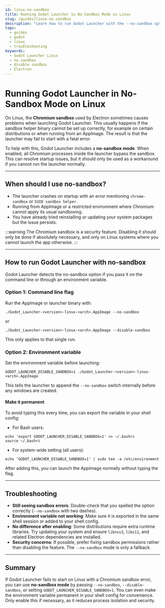 ```yaml
---
id: linux-no-sandbox
title: Running Godot Launcher in No-Sandbox Mode on Linux
slug: /guides/linux-no-sandbox
description: "Learn how to run Godot Launcher with the --no-sandbox option on Linux if you encounter Chromium sandbox errors."
tags:
  - guides
  - godot
  - linux
  - troubleshooting
keywords:
  - Godot Launcher Linux
  - no-sandbox
  - disable sandbox
  - Electron
---
```


# Running Godot Launcher in No-Sandbox Mode on Linux

On Linux, the **Chromium sandbox** used by Electron sometimes causes problems when launching Godot Launcher. This usually happens if the sandbox helper binary cannot be set up correctly, for example on certain distributions or when running from an AppImage. The result is that the launcher may fail to start with a fatal error.

To help with this, Godot Launcher includes a **no-sandbox mode**. When enabled, all Chromium processes inside the launcher bypass the sandbox. This can resolve startup issues, but it should only be used as a workaround if you cannot run the launcher normally.

---

## When should I use no-sandbox?

- The launcher crashes on startup with an error mentioning `chrome-sandbox` or `SUID sandbox helper`.
- Running from AppImage or a restricted environment where Chromium cannot apply its usual sandboxing.
- You have already tried reinstalling or updating your system packages but the issue persists.

:::warning
The Chromium sandbox is a security feature. Disabling it should only be done if absolutely necessary, and only on Linux systems where you cannot launch the app otherwise.
:::

---

## How to run Godot Launcher with no-sandbox

Godot Launcher detects the no-sandbox option if you pass it on the command line or through an environment variable.

### Option 1: Command line flag

Run the AppImage or launcher binary with:

```
./Godot_Launcher-<version>-linux-<arch>.AppImage --no-sandbox
```

or

```
./Godot_Launcher-<version>-linux-<arch>.AppImage --disable-sandbox
```

This only applies to that single run.

### Option 2: Environment variable

Set the environment variable before launching:

```
GODOT_LAUNCHER_DISABLE_SANDBOX=1 ./Godot_Launcher-<version>-linux-<arch>.AppImage
```

This tells the launcher to append the `--no-sandbox` switch internally before any windows are created.

#### Make it permanent

To avoid typing this every time, you can export the variable in your shell config:

- For Bash users:

```
echo 'export GODOT_LAUNCHER_DISABLE_SANDBOX=1' >> ~/.bashrc
source ~/.bashrc
```

- For system-wide setting (all users):

```
echo 'GODOT_LAUNCHER_DISABLE_SANDBOX=1' | sudo tee -a /etc/environment
```

After adding this, you can launch the AppImage normally without typing the flag.

---

## Troubleshooting

- **Still seeing sandbox errors**: Double-check that you spelled the option correctly (`--no-sandbox` with two dashes).
- **Environment variable not working**: Make sure it is exported in the same shell session or added to your shell config.
- **No difference after enabling**: Some distributions require extra runtime libraries. Try updating your system and ensure `libnss3`, `libx11`, and related Electron dependencies are installed.
- **Security concerns**: If possible, prefer fixing sandbox permissions rather than disabling the feature. The `--no-sandbox` mode is only a fallback.

---

## Summary

If Godot Launcher fails to start on Linux with a Chromium sandbox error, you can use **no-sandbox mode** by passing `--no-sandbox`, `--disable-sandbox`, or setting `GODOT_LAUNCHER_DISABLE_SANDBOX=1`. You can even make the environment variable permanent in your shell config for convenience. Only enable this if necessary, as it reduces process isolation and security.
